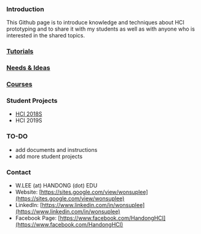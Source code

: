### Introduction

This Github page is to introduce knowledge and techniques about HCI prototyping and to share it with my students as well as with anyone who is interested in the shared topics.

### [Tutorials](Tutorials/README.md)

### [Needs & Ideas](ideas.md)

### [Courses](Courses/README.md)

### Student Projects
- [HCI 2018S](HCI2018S/README.md)
- HCI 2019S

### TO-DO
- add documents and instructions
- add more student projects

### Contact
- W.LEE (at) HANDONG (dot) EDU
- Website: [https://sites.google.com/view/wonsuplee](https://sites.google.com/view/wonsuplee)
- LinkedIn: [https://www.linkedin.com/in/wonsuplee](https://www.linkedin.com/in/wonsuplee)
- Facebook Page: [https://www.facebook.com/HandongHCI](https://www.facebook.com/HandongHCI)
